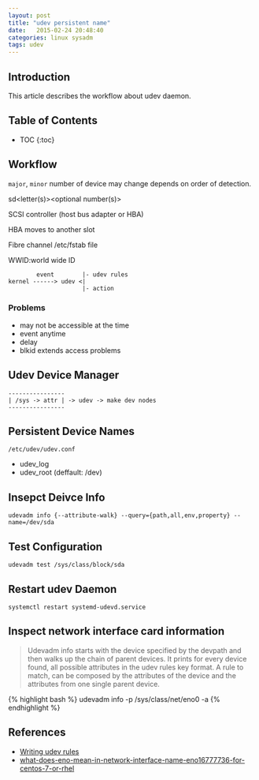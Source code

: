 ```yaml
---
layout: post
title: "udev persistent name"
date:   2015-02-24 20:48:40
categories: linux sysadm
tags: udev
---
```


## Introduction

This article describes the workflow about udev daemon.

<!--more-->

## Table of Contents

* TOC
{:toc}

## Workflow

`major`, `minor` number of device may change depends on order of detection.

sd<letter(s)><optional number(s)>

SCSI controller (host bus adapter or HBA)

HBA moves to another slot

Fibre channel /etc/fstab file

WWID:world wide ID

```
        event        |- udev rules
kernel ------> udev <|
                     |- action
```

### Problems

* may not be accessible at the time
* event anytime
* delay
* blkid extends access problems

## Udev Device Manager

```
----------------
| /sys -> attr | -> udev -> make dev nodes
----------------
```

## Persistent Device Names

`/etc/udev/udev.conf`

* udev_log
* udev_root (deffault: /dev)

## Insepct Deivce Info

```shell
udevadm info {--attribute-walk} --query={path,all,env,property} --name=/dev/sda
```

## Test Configuration

```shell
udevadm test /sys/class/block/sda
```

## Restart udev Daemon

```shell
systemctl restart systemd-udevd.service
```

## Inspect network interface card information

>Udevadm info starts with the device specified by the devpath and then
walks up the chain of parent devices. It prints for every device
found, all possible attributes in the udev rules key format.
A rule to match, can be composed by the attributes of the device
and the attributes from one single parent device.

{% highlight bash %}
udevadm info -p /sys/class/net/eno0  -a
{% endhighlight %}


## References

* [Writing udev rules](http://reactivated.net/writing_udev_rules.html)
* [what-does-eno-mean-in-network-interface-name-eno16777736-for-centos-7-or-rhel](http://unix.stackexchange.com/questions/153785/what-does-eno-mean-in-network-interface-name-eno16777736-for-centos-7-or-rhel)

